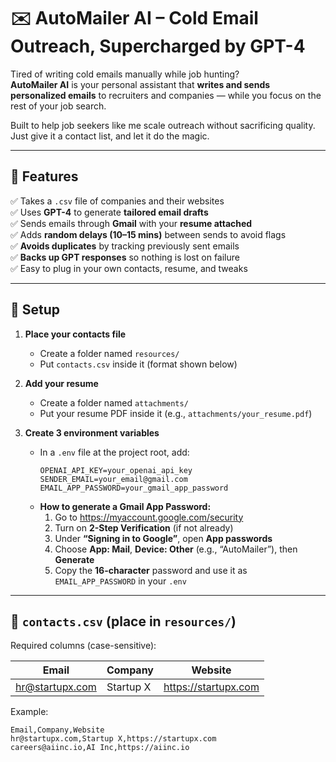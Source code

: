# ✉️ AutoMailer AI – Cold Email Outreach, Supercharged by GPT-4

Tired of writing cold emails manually while job hunting?  
**AutoMailer AI** is your personal assistant that **writes and sends personalized emails** to recruiters and companies — while you focus on the rest of your job search.

Built to help job seekers like me scale outreach without sacrificing quality. Just give it a contact list, and let it do the magic.

---

## 🚀 Features

✅ Takes a `.csv` file of companies and their websites  
✅ Uses **GPT-4** to generate **tailored email drafts**  
✅ Sends emails through **Gmail** with your **resume attached**  
✅ Adds **random delays (10–15 mins)** between sends to avoid flags  
✅ **Avoids duplicates** by tracking previously sent emails  
✅ **Backs up GPT responses** so nothing is lost on failure  
✅ Easy to plug in your own contacts, resume, and tweaks

---

## 🧭 Setup
1) **Place your contacts file**
   - Create a folder named `resources/`
   - Put `contacts.csv` inside it (format shown below)

2) **Add your resume**
   - Create a folder named `attachments/`
   - Put your resume PDF inside it (e.g., `attachments/your_resume.pdf`)

3) **Create 3 environment variables**
   - In a `.env` file at the project root, add:
     ```env
     OPENAI_API_KEY=your_openai_api_key
     SENDER_EMAIL=your_email@gmail.com
     EMAIL_APP_PASSWORD=your_gmail_app_password
     ```
   - **How to generate a Gmail App Password:**
     1. Go to https://myaccount.google.com/security  
     2. Turn on **2-Step Verification** (if not already)
     3. Under **“Signing in to Google”**, open **App passwords**
     4. Choose **App: Mail**, **Device: Other** (e.g., “AutoMailer”), then **Generate**
     5. Copy the **16-character** password and use it as `EMAIL_APP_PASSWORD` in your `.env`
        
---

## 📄 `contacts.csv` (place in `resources/`)
Required columns (case-sensitive):

| Email | Company | Website |
|------|---------|---------|
| hr@startupx.com | Startup X | https://startupx.com |

Example:
```csv
Email,Company,Website
hr@startupx.com,Startup X,https://startupx.com
careers@aiinc.io,AI Inc,https://aiinc.io
